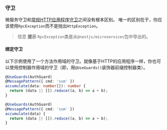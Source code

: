### 守卫

微服务守卫和[常规HTTP应用程序守卫](/guards)之间没有根本区别。
唯一的区别在于，你应该使用`RpcException`而不是抛出`HttpException`。

> 信息 **提示** `RpcException`类是从`@nestjs/microservices`包中导出的。

#### 绑定守卫

以下示例使用了一个方法作用域的守卫。就像基于HTTP的应用程序一样，你也可以使用控制器作用域的守卫（即，用`@UseGuards()`装饰器前缀控制器类）。

```typescript
@UseGuards(AuthGuard)
@MessagePattern({ cmd: 'sum' })
accumulate(data: number[]): number {
  return (data || []).reduce((a, b) => a + b);
}
```

```typescript
@UseGuards(AuthGuard)
@MessagePattern({ cmd: 'sum' })
accumulate(data) {
  return (data || []).reduce((a, b) => a + b);
}
```